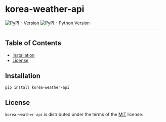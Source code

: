 # korea-weather-api

[![PyPI - Version](https://img.shields.io/pypi/v/korea-weather-api.svg)](https://pypi.org/project/korea-weather-api)
[![PyPI - Python Version](https://img.shields.io/pypi/pyversions/korea-weather-api.svg)](https://pypi.org/project/korea-weather-api)

-----

## Table of Contents

- [Installation](#installation)
- [License](#license)

## Installation

```console
pip install korea-weather-api
```

## License

`korea-weather-api` is distributed under the terms of the [MIT](https://spdx.org/licenses/MIT.html) license.
